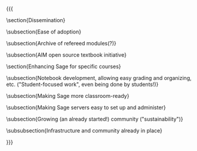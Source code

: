 {{{

\section{Dissemination}


\subsection{Ease of adoption}


\subsection{Archive of refereed modules(?)}


\subsection{AIM open source textbook initiative}


\section{Enhancing Sage for specific courses}


\subsection{Notebook development, allowing easy grading and organizing, etc. ("Student-focused work", even being done by students!)}


\subsection{Making Sage more classroom-ready}


\subsection{Making Sage servers easy to set up and administer}


\subsection{Growing (an already started!) community ("sustainability")}


\subsubsection{Infrastructure and community already in place}

}}}
